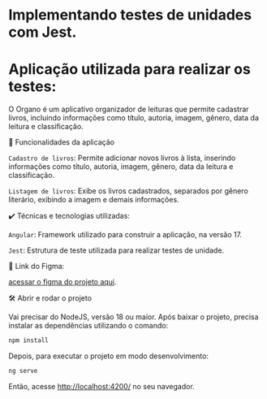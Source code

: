 # Implementando testes de unidades com Jest.

# Aplicação utilizada para realizar os testes: 
O Organo é um aplicativo organizador de leituras que permite cadastrar livros, incluindo informações como título, autoria, imagem, gênero, data da leitura e classificação.

🔨 Funcionalidades da aplicação

`Cadastro de livros`: Permite adicionar novos livros à lista, inserindo informações como título, autoria, imagem, gênero, data da leitura e classificação.

`Listagem de livros`: Exibe os livros cadastrados, separados por gênero literário, exibindo a imagem e demais informações.

✔️ Técnicas e tecnologias utilizadas:

`Angular`: Framework utilizado para construir a aplicação, na versão 17.

`Jest`: Estrutura de teste utilizada para realizar testes de unidade.

📁 Link do Figma:

[acessar o figma do projeto aqui](https://www.figma.com/file/GYv8FnRc51ZDfGmi2zzaQb/Organo-%7C-Angular?type=design&node-id=134-128&mode=design).

🛠️ Abrir e rodar o projeto

Vai precisar do NodeJS, versão 18 ou maior.
Após baixar o projeto,  precisa instalar as dependências utilizando o comando:
```bash
npm install
```
Depois, para executar o projeto em modo desenvolvimento:
```bash
ng serve
```
Então, acesse [http://localhost:4200/](url) no seu navegador.
